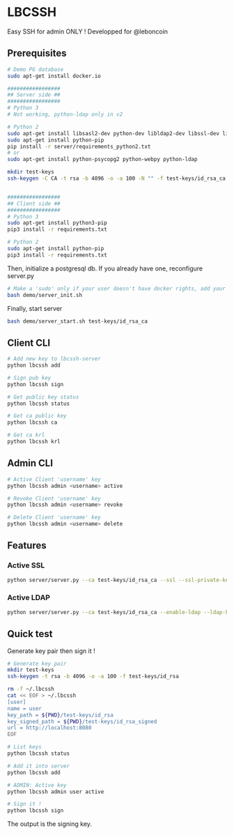 # LBCSSH

Easy SSH for admin ONLY !
Developped for @leboncoin

## Prerequisites

```bash
# Demo PG database
sudo apt-get install docker.io

#################
## Server side ##
#################
# Python 3
# Not working, python-ldap only in v2

# Python 2
sudo apt-get install libsasl2-dev python-dev libldap2-dev libssl-dev libpq-dev
sudo apt-get install python-pip
pip install -r server/requirements_python2.txt
# or
sudo apt-get install python-psycopg2 python-webpy python-ldap

mkdir test-keys
ssh-keygen -C CA -t rsa -b 4096 -o -a 100 -N "" -f test-keys/id_rsa_ca # without passphrase


#################
## Client side ##
#################
# Python 3
sudo apt-get install python3-pip
pip3 install -r requirements.txt

# Python 2
sudo apt-get install python-pip
pip3 install -r requirements.txt
```

Then, initialize a postgresql db. If you already have one, reconfigure server.py
```bash
# Make a 'sudo' only if your user doesn't have docker rights, add your user into docker group
bash demo/server_init.sh
```

Finally, start server
```bash
bash demo/server_start.sh test-keys/id_rsa_ca
```

## Client CLI

```bash
# Add new key to lbcssh-server
python lbcssh add

# Sign pub key
python lbcssh sign

# Get public key status
python lbcssh status

# Get ca public key
python lbcssh ca

# Get ca krl
python lbcssh krl
```

## Admin CLI

```bash
# Active Client 'username' key
python lbcssh admin <username> active

# Revoke Client 'username' key
python lbcssh admin <username> revoke

# Delete Client 'username' key
python lbcssh admin <username> delete
```


## Features

### Active SSL
```bash
python server/server.py --ca test-keys/id_rsa_ca --ssl --ssl-private-key ssl/server.key --ssl-certificate ssl/server.pem
```

### Active LDAP
```bash
python server/server.py --ca test-keys/id_rsa_ca --enable-ldap --ldap-host ldap.domain.fr --ldap-binddn 'CN=%s,OU=Utilisateurs,DC=fr'
```


## Quick test

Generate key pair then sign it !

```bash
# Generate key pair
mkdir test-keys
ssh-keygen -t rsa -b 4096 -o -a 100 -f test-keys/id_rsa

rm -f ~/.lbcssh
cat << EOF > ~/.lbcssh
[user]
name = user
key_path = ${PWD}/test-keys/id_rsa
key_signed_path = ${PWD}/test-keys/id_rsa_signed
url = http://localhost:8080
EOF

# List keys
python lbcssh status

# Add it into server
python lbcssh add

# ADMIN: Active key
python lbcssh admin user active

# Sign it !
python lbcssh sign
```
The output is the signing key.
